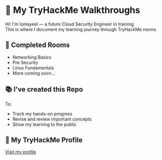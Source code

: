 # 🧠 My TryHackMe Walkthroughs

Hi! I'm Ismayeel — a future Cloud Security Engineer in training.  
This is where I document my learning journey through TryHackMe rooms.

## 🚩 Completed Rooms

- Networking Basics 
- Pre Security
- Linux Fundamentals 
- More coming soon...

## 📚 I've created this Repo
To:

- Track my hands-on progress
- Revise and review important concepts
- Show my learning to the public

## 🔗 My TryHackMe Profile

[Visit my profile](https://tryhackme.com/p/Ismayeel7)

